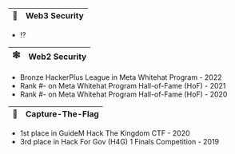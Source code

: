 |🔖|Web3 Security|
|---|---|
- ⁉️

|🕸️|Web2 Security|
|---|---|
- Bronze HackerPlus League in Meta Whitehat Program - 2022
- Rank #- on Meta Whitehat Program Hall-of-Fame (HoF) - 2021
- Rank #- on Meta Whitehat Program Hall-of-Fame (HoF) - 2020

|🏁|Capture-The-Flag|
|---|---|
- 1st place in GuideM Hack The Kingdom CTF - 2020
- 3rd place in Hack For Gov (H4G) 1 Finals Competition - 2019

